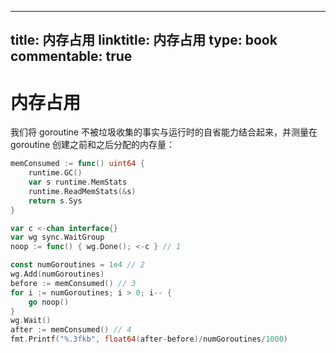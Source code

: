 
---
title: 内存占用
linktitle: 内存占用
type: book
commentable: true
---

# 内存占用

我们将 goroutine 不被垃圾收集的事实与运行时的自省能力结合起来，并测量在 goroutine 创建之前和之后分配的内存量：

```go
memConsumed := func() uint64 {
	runtime.GC()
	var s runtime.MemStats
	runtime.ReadMemStats(&s)
	return s.Sys
}

var c <-chan interface{}
var wg sync.WaitGroup
noop := func() { wg.Done(); <-c } // 1

const numGoroutines = 1e4 // 2
wg.Add(numGoroutines)
before := memConsumed() // 3
for i := numGoroutines; i > 0; i-- {
	go noop()
}
wg.Wait()
after := memConsumed() // 4
fmt.Printf("%.3fkb", float64(after-before)/numGoroutines/1000)
```

    